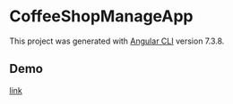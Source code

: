 # CoffeeShopManageApp

This project was generated with [Angular CLI](https://github.com/angular/angular-cli) version 7.3.8.

## Demo
[link](https://coffee-shop-manage-app.web.app)
